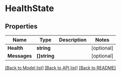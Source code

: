 # HealthState

## Properties

Name | Type | Description | Notes
------------ | ------------- | ------------- | -------------
**Health** | **string** |  | [optional] 
**Messages** | **[]string** |  | [optional] 

[[Back to Model list]](../README.md#documentation-for-models) [[Back to API list]](../README.md#documentation-for-api-endpoints) [[Back to README]](../README.md)


